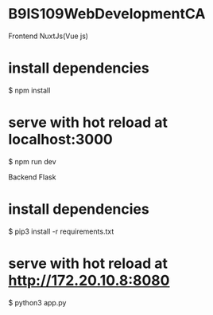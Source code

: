 # B9IS109WebDevelopmentCA
Frontend NuxtJs(Vue js)
# install dependencies
$ npm install

# serve with hot reload at localhost:3000
$ npm run dev

Backend Flask
# install dependencies
$ pip3 install -r requirements.txt

# serve with hot reload at http://172.20.10.8:8080
$ python3 app.py  
